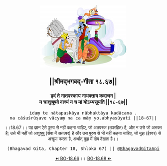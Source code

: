 <center><img src="../../asset/BG.png" alt="#API #bhagavadgitaapi #slok #nodejs #js #api #gitaapi #krishna #hinduism #vedic #ISKCON #shreemadbhagavadgita #technology"/>
<h2>||श्रीमद्‍भगवद्‍-गीता १८.६७||</h2>
<h3>इदं ते नातपस्काय नाभक्ताय कदाचन |<br/>न चाशुश्रूषवे वाच्यं न च मां योऽभ्यसूयति ||१८-६७||</h3>
<pre>idaṃ te nātapaskāya nābhaktāya kadācana .<br/>na cāśuśrūṣave vācyaṃ na ca māṃ yo.abhyasūyati ||18-67||</pre>
<p>।।18.67।। यह ज्ञान ऐसे पुरुष से नहीं कहना चाहिए, जो अतपस्क (तपरहित) है, और न उसे जो अभक्त है; उसे भी नहीं जो अशुश्रुषु (सेवा में अतत्पर) है और उस पुरुष से भी नहीं कहना चाहिए, जो मुझ (ईश्वर) से असूया करता है, अर्थात् मुझ में दोष देखता है।।</p>
<pre>(Bhagavad Gita, Chapter 18, Shloka 67) || <a href="https://twitter.com/bhagavadgitaapi">@BhagavadGitaApi</a></pre><a href="../../18/66">⏪  BG-18.66</a><b>        ।।        </b><a href="../../18/68">BG-18.68  ⏩</a></center></center>